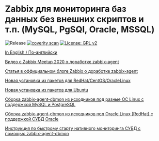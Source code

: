 # Zabbix для мониторинга баз данных без внешних скриптов и т.п. (MySQL, PgSQl, Oracle, MSSQL)

![Release](https://github.com/CHERTS/zabbix_dbmon/workflows/Release/badge.svg)
[![coverity scan](https://scan.coverity.com/projects/30077/badge.svg)](https://scan.coverity.com/projects/zabbix_dbmon)
[![License: GPL v2](https://img.shields.io/badge/License-GPLv2-blue.svg)](https://www.gnu.org/licenses/gpl-2.0)

[In English / По-английски](README.md)

[Видео с Zabbix Meetup 2020 о доработке zabbix-agent](https://www.youtube.com/watch?v=YQ3MxxI1WnU)

[Статья в оффициальном блоге Zabbix о доработке zabbix-agent](https://blog.zabbix.com/ru/%D0%9A%D0%B0%D0%BA-%D0%BC%D1%8B-%D0%B4%D0%BE%D1%80%D0%B0%D0%B1%D0%BE%D1%82%D0%B0%D0%BB%D0%B8-zabbix-agent-%D0%B4%D0%BB%D1%8F-%D0%BC%D0%BE%D0%BD%D0%B8%D1%82%D0%BE%D1%80%D0%B8%D0%BD%D0%B3%D0%B0-%D0%B1/12660/)

[Новая установка из пакетов для RedHat/CentOS/OracleLinux](RHELINSTALL.ru.md)

[Новая установка из пакетов для Ubuntu](UBUNTUINSTALL.ru.md)

[Сборка zabbix-agent-dbmon из исходников под разные ОС Linux с поддержкой MySQL и PostgreSQL](BUILD_DBMON.ru.md)

[Сборка zabbix-agent-dbmon из исходников под Oracle Linux (RedHat) с поддержкой СУБД Oracle](BUILD_DBMON_ORACLE.ru.md)

[Инструкция по быстрому старту нативного мониторинга СУБД с помощью zabbix-agent-dbmon](HOWTO_START_DBMON.ru.md)

